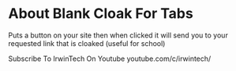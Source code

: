 # About Blank Cloak For Tabs
Puts a button on your site then when clicked it will send you to your requested link that is cloaked (useful for school)

Subscribe To IrwinTech On Youtube youtube.com/c/irwintech/
